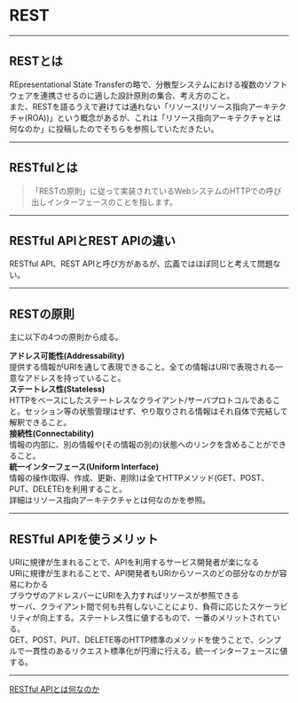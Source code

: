 # REST

---

## RESTとは

REpresentational State Transferの略で、分散型システムにおける複数のソフトウェアを連携させるのに適した設計原則の集合、考え方のこと。  
また、RESTを語るうえで避けては通れない「リソース(リソース指向アーキテクチャ(ROA))」という概念があるが、これは「リソース指向アーキテクチャとは何なのか」に投稿したのでそちらを参照していただきたい。  

---

## RESTfulとは

>「RESTの原則」に従って実装されているWebシステムのHTTPでの呼び出しインターフェースのことを指します。  

---

## RESTful APIとREST APIの違い

RESTful API、REST APIと呼び方があるが、広義ではほぼ同じと考えて問題ない。  

---

## RESTの原則

主に以下の4つの原則から成る。  

**アドレス可能性(Addressability)**  
提供する情報がURIを通して表現できること。全ての情報はURIで表現される一意なアドレスを持っていること。  
**ステートレス性(Stateless)**  
HTTPをベースにしたステートレスなクライアント/サーバプロトコルであること。セッション等の状態管理はせず、やり取りされる情報はそれ自体で完結して解釈できること。  
**接続性(Connectability)**  
情報の内部に、別の情報や(その情報の別の)状態へのリンクを含めることができること。  
**統一インターフェース(Uniform Interface)**  
情報の操作(取得、作成、更新、削除)は全てHTTPメソッド(GET、POST、PUT、DELETE)を利用すること。  
詳細はリソース指向アーキテクチャとは何なのかを参照。  

---

## RESTful APIを使うメリット

URIに規律が生まれることで、APIを利用するサービス開発者が楽になる  
URIに規律が生まれることで、API開発者もURIからソースのどの部分なのかが容易にわかる  
ブラウザのアドレスバーにURIを入力すればリソースが参照できる  
サーバ、クライアント間で何も共有しないことにより、負荷に応じたスケーラビリティが向上する。ステートレス性に値するもので、一番のメリットされている。  
GET、POST、PUT、DELETE等のHTTP標準のメソッドを使うことで、シンプルで一貫性のあるリクエスト標準化が円滑に行える。統一インターフェースに値する。  

---

[RESTful APIとは何なのか](https://qiita.com/NagaokaKenichi/items/0647c30ef596cedf4bf2)  
